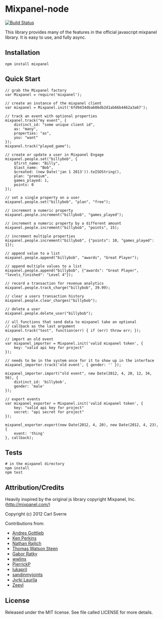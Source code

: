 Mixpanel-node
=============
[![Build Status](https://secure.travis-ci.org/carlsverre/mixpanel-node.png)](http://travis-ci.org/carlsverre/mixpanel-node)

This library provides many of the features in the official javascript mixpanel library.  It is easy to use, and fully async.

Installation
------------

    npm install mixpanel

Quick Start
-----------

    // grab the Mixpanel factory
    var Mixpanel = require('mixpanel');

    // create an instance of the mixpanel client
    var mixpanel = Mixpanel.init('6fd9434dba686db2d1ab66b4462a3a67');

    // track an event with optional properties
    mixpanel.track("my event", {
        distinct_id: "some unique client id",
        as: "many",
        properties: "as",
        you: "want"
    });
    mixpanel.track("played_game");

    // create or update a user in Mixpanel Engage
    mixpanel.people.set("billybob", {
        $first_name: "Billy",
        $last_name: "Bob",
        $created: (new Date('jan 1 2013')).toISOString(),
        plan: "premium",
        games_played: 1,
        points: 0
    });

    // set a single property on a user
    mixpanel.people.set("billybob", "plan", "free");

    // increment a numeric property
    mixpanel.people.increment("billybob", "games_played");

    // increment a numeric property by a different amount
    mixpanel.people.increment("billybob", "points", 15);

    // increment multiple properties
    mixpanel.people.increment("billybob", {"points": 10, "games_played": 1});

    // append value to a list
    mixpanel.people.append("billybob", "awards", "Great Player");

    // append multiple values to a list
    mixpanel.people.append("billybob", {"awards": "Great Player", "levels_finished": "Level 4"});

    // record a transaction for revenue analytics
    mixpanel.people.track_charge("billybob", 39.99);

    // clear a users transaction history
    mixpanel.people.clear_charges("billybob");

    // delete a user
    mixpanel.people.delete_user("billybob");

    // all functions that send data to mixpanel take an optional
    // callback as the last argument
    mixpanel.track("test", function(err) { if (err) throw err; });

    // import an old event
    var mixpanel_importer = Mixpanel.init('valid mixpanel token', {
        key: "valid api key for project"
    });

    // needs to be in the system once for it to show up in the interface
    mixpanel_importer.track('old event', { gender: '' });

    mixpanel_importer.import("old event", new Date(2012, 4, 20, 12, 34, 56), {
        distinct_id: 'billybob',
        gender: 'male'
    });

    // export events
    var mixpanel_exporter = Mixpanel.init('valid mixpanel token', {
        key: "valid api key for project"
        secret: "api secret for project"
    });

    mixpanel_exporter.export(new Date(2012, 4, 20), new Date(2012, 4, 23), {
        event: 'thing'
    }, callback);

Tests
-----

    # in the mixpanel directory
    npm install
    npm test

Attribution/Credits
-------------------

Heavily inspired by the original js library copyright Mixpanel, Inc.
(http://mixpanel.com/)

Copyright (c) 2012 Carl Sverre

Contributions from:
 - [Andres Gottlieb](https://github.com/andresgottlieb)
 - [Ken Perkins](https://github.com/kenperkins)
 - [Nathan Rajlich](https://github.com/TooTallNate)
 - [Thomas Watson Steen](https://github.com/watson)
 - [Gabor Ratky](https://github.com/rgabo)
 - [wwlinx](https://github.com/wwlinx)
 - [PierrickP](https://github.com/PierrickP)
 - [lukapril](https://github.com/lukapril)
 - [sandinmyjoints](https://github.com/sandinmyjoints)
 - [Jyrki Laurila](https://github.com/jylauril)
 - [Zeevl](https://github.com/zeevl)

License
-------------------

Released under the MIT license.  See file called LICENSE for more
details.
